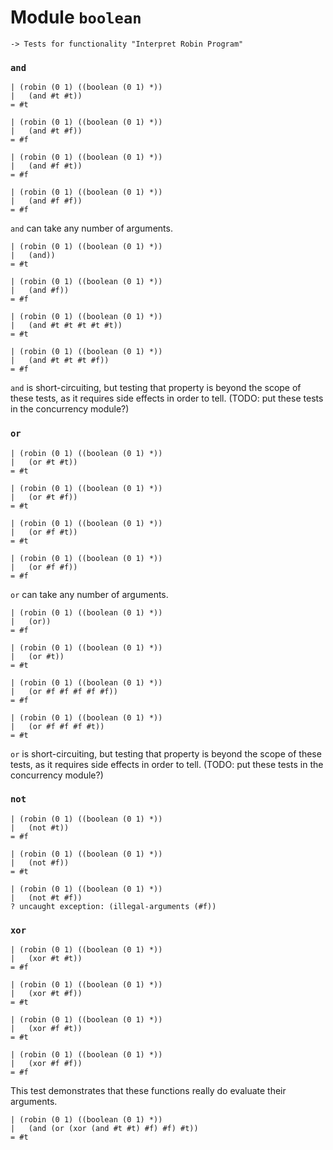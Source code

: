 Module `boolean`
================

    -> Tests for functionality "Interpret Robin Program"

### `and` ###

    | (robin (0 1) ((boolean (0 1) *))
    |   (and #t #t))
    = #t

    | (robin (0 1) ((boolean (0 1) *))
    |   (and #t #f))
    = #f

    | (robin (0 1) ((boolean (0 1) *))
    |   (and #f #t))
    = #f

    | (robin (0 1) ((boolean (0 1) *))
    |   (and #f #f))
    = #f

`and` can take any number of arguments.

    | (robin (0 1) ((boolean (0 1) *))
    |   (and))
    = #t

    | (robin (0 1) ((boolean (0 1) *))
    |   (and #f))
    = #f

    | (robin (0 1) ((boolean (0 1) *))
    |   (and #t #t #t #t #t))
    = #t

    | (robin (0 1) ((boolean (0 1) *))
    |   (and #t #t #t #f))
    = #f

`and` is short-circuiting, but testing that property is beyond the scope
of these tests, as it requires side effects in order to tell.  (TODO: put
these tests in the concurrency module?)

### `or` ###

    | (robin (0 1) ((boolean (0 1) *))
    |   (or #t #t))
    = #t

    | (robin (0 1) ((boolean (0 1) *))
    |   (or #t #f))
    = #t

    | (robin (0 1) ((boolean (0 1) *))
    |   (or #f #t))
    = #t

    | (robin (0 1) ((boolean (0 1) *))
    |   (or #f #f))
    = #f

`or` can take any number of arguments.

    | (robin (0 1) ((boolean (0 1) *))
    |   (or))
    = #f

    | (robin (0 1) ((boolean (0 1) *))
    |   (or #t))
    = #t

    | (robin (0 1) ((boolean (0 1) *))
    |   (or #f #f #f #f #f))
    = #f

    | (robin (0 1) ((boolean (0 1) *))
    |   (or #f #f #f #t))
    = #t

`or` is short-circuiting, but testing that property is beyond the scope
of these tests, as it requires side effects in order to tell.  (TODO: put
these tests in the concurrency module?)

### `not` ###

    | (robin (0 1) ((boolean (0 1) *))
    |   (not #t))
    = #f

    | (robin (0 1) ((boolean (0 1) *))
    |   (not #f))
    = #t

    | (robin (0 1) ((boolean (0 1) *))
    |   (not #t #f))
    ? uncaught exception: (illegal-arguments (#f))

### `xor` ###

    | (robin (0 1) ((boolean (0 1) *))
    |   (xor #t #t))
    = #f

    | (robin (0 1) ((boolean (0 1) *))
    |   (xor #t #f))
    = #t

    | (robin (0 1) ((boolean (0 1) *))
    |   (xor #f #t))
    = #t

    | (robin (0 1) ((boolean (0 1) *))
    |   (xor #f #f))
    = #f

This test demonstrates that these functions really do evaluate their
arguments.

    | (robin (0 1) ((boolean (0 1) *))
    |   (and (or (xor (and #t #t) #f) #f) #t))
    = #t
